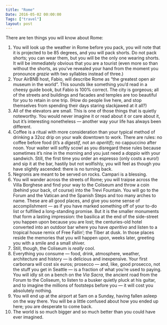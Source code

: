 ```yaml
---
title: "Rome"
Date: 2016-05-02 00:00:00
Tags: ["travel"]
layout: post
---
```


<p>There are ten things you will know about Rome:</p>


<ol>
<li>You will look up the weather in Rome before you pack, you will note that it is projected to be 85 degrees, and you will pack shorts.  Do not pack shorts; you can wear them, but you will be the only one wearing shorts.  It will be immediately obvious that you are a tourist (even more so than without the shorts, as you’ve revealed your hand from the moment you pronounce <em>grazie</em> with two syllables instead of three.)</li>
<li>Your AirBNB host, Fabio, will describe Rome as “the greatest open air museum in the world”. This sounds like something you’d read in a cheesy guide book, but Fabio is 100% correct.  The city is gorgeous; all of the streets and buildings and facades and temples are too beautiful for you to retain in one trip.  (How do people live here, and stop themselves from spending their days staring slackjawed at it all?)</li>
<li>All of the elevators are small.  This is one of those things that is quietly noteworthy. You would never imagine it or read about it or care about it, but it’s interesting nonetheless — another way your life has always been different.</li>
<li>Coffee is a ritual with more consideration than your typical method of drinking a 32oz drip on your walk downtown to work.  There are rules: no coffee before food (it’s a <em>digestif</em>, not an <em>aperitif</em>); no cappuccino after noon.  Your waiter will softly scowl as you disregard these rules because sometimes it’s nine in the morning and you just need a <em>doppio</em> with your sandwich.  Still, the first time you order an espresso (only costs a euro!) and sip it at the bar, hastily but not wolfishly, you will feel as though you have slightly ascended: there is no turning back.</li>
<li>Negronis are meant to be served on rocks. Campari is a blessing.</li>
<li>You will wander across the streets of Rome; you will traipse across the Villa Borghese and find your way to the Coliseum and throw a coin (behind your back, of course) into the Trevi Fountain.  You will go to the Forum and the Vatican and the Spanish Steps and too many arches to name.  These are all good places, and give you some sense of accomplishment — as if you have marked something off of your to-do list or fulfilled a long-standing promise.  But it is the smaller monuments that form a lasting impression: the basilica at the end of the side-street you happen upon because you are lost; the centuries-old hotel converted into an outdoor bar where you have <em>aperitivo</em> and listen to a tropical house remix of Free Fallin’; the Tiber at dusk.  In those places reside the memories that you will happen upon, weeks later, greeting you with a smile and a small shiver.</li>
<li>Still, though, the Coliseum is <em>really</em> cool.</li>
<li>Everything you consume — food, drink, atmosphere, weather, architecture and history — is delicious and inexpensive.  Your first carbonara will cost six euros; prosecco — and, like, good prosecco, not the stuff you get in Seattle — is a fraction of what you’re used to paying. You will idly sit on a bench on the <em>Via Sacra</em>, the ancient road from the Forum to the Coliseum, to listen to a busker quietly pluck at his guitar, and to imagine the millions of footsteps before you — it will cost you absolutely nothing.</li>
<li>You will end up at the airport at 5am on a Sunday, having fallen asleep on the way there.  You will be a little confused about how you ended up here; you are desperate to come back.</li>
<li>The world is so much bigger and so much better than you could have ever imagined.</li>
</ol>
	